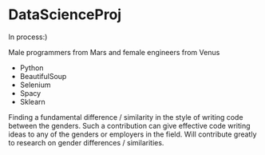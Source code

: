 # DataScienceProj

In process:)




Male programmers from Mars and female engineers from Venus

* Python
* BeautifulSoup
* Selenium
* Spacy
* Sklearn


Finding a fundamental difference / similarity in the style of writing code between the genders.
Such a contribution can give effective code writing ideas to any of the genders or employers in the field.
Will contribute greatly to research on gender differences / similarities.
